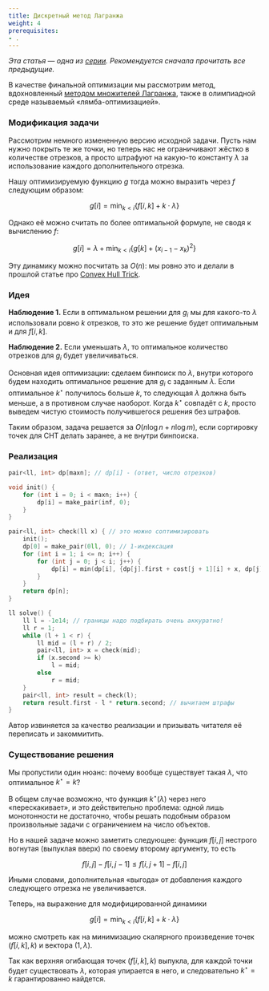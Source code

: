 ```yaml
---
title: Дискретный метод Лагранжа
weight: 4
prerequisites:
- .
---
```


*Эта статья — одна из [серии](../). Рекомендуется сначала прочитать все предыдущие.*

В качестве финальной оптимизации мы рассмотрим метод, вдохновленный [методом множителей Лагранжа](https://ru.wikipedia.org/wiki/%D0%9C%D0%B5%D1%82%D0%BE%D0%B4_%D0%BC%D0%BD%D0%BE%D0%B6%D0%B8%D1%82%D0%B5%D0%BB%D0%B5%D0%B9_%D0%9B%D0%B0%D0%B3%D1%80%D0%B0%D0%BD%D0%B6%D0%B0), также в олимпиадной среде называемый «лямба-оптимизацией».

### Модификация задачи

Рассмотрим немного измененную версию исходной задачи. Пусть нам нужно покрыть те же точки, но теперь нас не ограничивают жёстко в количестве отрезков, а просто штрафуют на какую-то константу $\lambda$ за использование каждого дополнительного отрезка.

Нашу оптимизируемую функцию $g$ тогда можно выразить через $f$ следующим образом:

$$
g[i] = \min_{k < i} \{f[i, k] + k \cdot \lambda \}
$$

Однако её можно считать по более оптимальной формуле, не сводя к вычислению $f$:

$$
g[i] = \lambda + \min_{k < i} \{g[k] + (x_{i-1} - x_k)^2 \}
$$

Эту динамику можно посчитать за $O(n)$: мы ровно это и делали в прошлой статье про [Convex Hull Trick](../convex-hull-trick).

### Идея

**Наблюдение 1.** Если в оптимальном решении для $g_i$ мы для какого-то $\lambda$ использовали ровно $k$ отрезков, то это же решение будет оптимальным и для $f[i, k]$.

**Наблюдение 2.** Если уменьшать $\lambda$, то оптимальное количество отрезков для $g_i$ будет увеличиваться.

Основная идея оптимизации: сделаем бинпоиск по $\lambda$, внутри которого будем находить оптимальное решение для $g_i$ с заданным $\lambda$. Если оптимальное $k^\star$ получилось больше $k$, то следующая $\lambda$ должна быть меньше, а в противном случае наоборот. Когда $k^\star$ совпадёт с $k$, просто выведем чистую стоимость получившегося решения без штрафов.

Таким образом, задача решается за $O(n \log n + n \log m)$, если сортировку точек для CHT делать заранее, а не внутри бинпоиска.

### Реализация

```c++
pair<ll, int> dp[maxn]; // dp[i] - (ответ, число отрезков)

void init() {
    for (int i = 0; i < maxn; i++) {
        dp[i] = make_pair(inf, 0);
    }
}

pair<ll, int> check(ll x) { // это можно соптимизировать
    init();
    dp[0] = make_pair(0ll, 0); // 1-индексация
    for (int i = 1; i <= n; i++) {
        for (int j = 0; j < i; j++) {
            dp[i] = min(dp[i], {dp[j].first + cost[j + 1][i] + x, dp[j].second + 1});
        }
    }
    return dp[n];
}

ll solve() {
    ll l = -1e14; // границы надо подбирать очень аккуратно!
    ll r = 1;
    while (l + 1 < r) {
        ll mid = (l + r) / 2;
        pair<ll, int> x = check(mid);
        if (x.second >= k)
            l = mid;
        else
            r = mid;
    }
    pair<ll, int> result = check(l);
    return result.first - l * return.second; // вычитаем штрафы
}
```

Автор извиняется за качество реализации и призывать читателя её переписать и закоммитить.

### Существование решения

Мы пропустили один нюанс: почему вообще существует такая $\lambda$, что оптимальное $k^\star = k$?

В общем случае возможно, что функция $k^\star(\lambda)$ через него «перескакивает», и это действительно проблема: одной лишь монотонности не достаточно, чтобы решать подобным образом произвольные задачи с ограничением на число объектов.

Но в нашей задаче можно заметить следующее: функция $f[i, j]$ нестрого вогнутая (выпуклая вверх) по своему второму аргументу, то есть

$$
f[i, j] - f[i, j-1] \leq f[i, j+1] - f[i, j]
$$

Иными словами, дополнительная «выгода» от добавления каждого следующего отрезка не увеличивается.

Теперь, на выражение для модифицированной динамики

$$
g[i] = \min_{k < i} \{f[i, k] + k \cdot \lambda \}
$$

можно смотреть как на минимизацию скалярного произведение точек $(f[i, k], k)$ и вектора $(1, \lambda)$.

Так как верхняя огибающая точек $(f[i, k], k)$ выпукла, для каждой точки будет существовать $\lambda$, которая упирается в него, и следовательно $k^\star = k$ гарантированно найдется.
